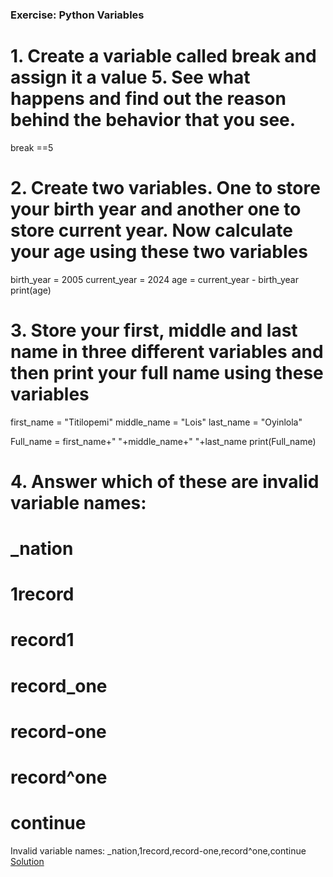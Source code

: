 ### Exercise: Python Variables
# 1. Create a variable called break and assign it a value 5. See what happens and find out the reason behind the behavior that you see.
break ==5
# 2. Create two variables. One to store your birth year and another one to store current year. Now calculate your age using these two variables
birth_year = 2005
current_year = 2024
age = current_year - birth_year
print(age)
# 3. Store your first, middle and last name in three different variables and then print your full name using these variables
first_name = "Titilopemi"
middle_name = "Lois"
last_name = "Oyinlola"

Full_name = first_name+" "+middle_name+" "+last_name
print(Full_name)
# 4. Answer which of these are invalid variable names: 
   # _nation
   # 1record
   # record1
   # record_one
   # record-one
   # record^one
   # continue
   
Invalid variable names: _nation,1record,record-one,record^one,continue
   [Solution](https://github.com/codebasics/py/blob/master/Basics/Exercise/2_variables/2_variables_exercise.ipynb)